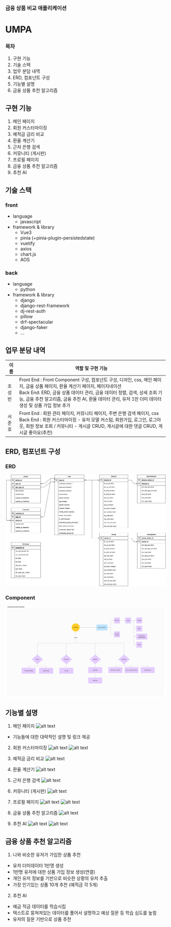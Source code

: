 ### 금융 상품 비교 애플리케이션
# UMPA

### 목차
1. 구현 기능
2. 기술 스택
3. 업무 분담 내역
4. ERD, 컴포넌트 구성
5. 기능별 설명
6. 금융 상품 추천 알고리즘

## 구현 기능
1. 메인 페이지
2. 회원 커스터마이징
3. 예적금 금리 비교
4. 환율 계산기
5. 근처 은행 검색
6. 커뮤니티 (게시판)
7. 프로필 페이지
8. 금융 상품 추천 알고리즘
9. 추천 AI


## 기술 스택
### **front**
- language
    - javascript
- framework & library
    - Vue3
    - pinia (+pinia-plugin-persistedstate)
    - vuetify
    - axios
    - chart.js
    - AOS
### **back**
- language
    - python
- framework & library
    - django
    - django-rest-framework
    - dj-rest-auth
    - pillow
    - drf-spectacular
    - django-faker
    - ...

## 업무 분담 내역
|이름|역할 및 구현 기능|
|---|---|
|조성빈 |Front End : Front Component 구성, 컴포넌트 구성, 디자인, css, 메인 페이지, 금융 상품 페이지, 환율 계산기 페이지, 페이지네이션 <br> Back End: ERD, 금융 상품 데이터 관리, 금융 데이터 정렬, 검색, 상세 조회 기능, 금융 추천 알고리즘, 금융 추천 AI, 환율 데이터 관리, 유저 1만 더미 데이터 생성 및 상품 가입 정보 추가|
|서준호|Front End  : 회원 관리 페이지, 커뮤니티 페이지, 주변 은행 검색 페이지, css  <br>Back End : 회원 커스터마이징 - 유저 모델 커스텀, 회원가입, 로그인, 로그아웃, 회원 정보 조회 / 커뮤니티 - 게시글 CRUD, 게시글에 대한 댓글 CRUD, 게시글 좋아요(추천) |



## ERD, 컴포넌트 구성
### ERD
<img src='./document/ERD_update.drawio.png' alt='ERD'/>  

### Component  
<img src='./document/컴포 figma_init.png' alt='ERD'/>  

## 기능별 설명
1. 메인 페이지
![alt text](pageImg/image.png)  
- 기능들에 대한 대략적인 설명 및 링크 제공

2. 회원 커스터마이징
![alt text](pageImg/image2.png)
![alt text](pageImg/image3.png)

3. 예적금 금리 비교
![alt text](pageImg/image4.png)

4. 환율 계산기
![alt text](pageImg/image5.png)

5. 근처 은행 검색
![alt text](pageImg/image6.png)

6. 커뮤니티 (게시판)
![alt text](pageImg/image7.png)

7. 프로필 페이지
![alt text](pageImg/image8.png)
![alt text](pageImg/image9.png)

8. 금융 상품 추천 알고리즘
![alt text](pageImg/image10.png)

9. 추천 AI
![alt text](pageImg/image11.png)
![alt text](pageImg/image12.png)


## 금융 상품 추천 알고리즘
1. 나와 비슷한 유저가 가입한 상품 추천
- 유저 더미데이터 1만명 생성
- 1만명 유저에 대한 상품 가입 정보 생성(연결)
- 개인 유저 정보를 기반으로 비슷한 상황의 유저 추출
- 가장 인기있는 상품 10개 추천 (예적금 각 5개)

2. 추천 AI
- 예금 적금 데이터를 학습시킴
- 텍스트로 뭉쳐져있는 데이터를 풀어서 설명하고 예상 질문 등 학습 심도를 높힘
- 유저의 질문 기반으로 상품 추천
